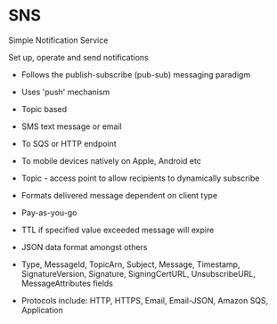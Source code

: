 # SNS

Simple Notification Service

Set up, operate and send notifications

- Follows the publish-subscribe (pub-sub) messaging paradigm
- Uses 'push' mechanism
- Topic based
- SMS text message or email
- To SQS or HTTP endpoint
- To mobile devices natively on Apple, Android etc

- Topic - access point to allow recipients to dynamically subscribe
- Formats delivered message dependent on client type
- Pay-as-you-go
- TTL if specified value exceeded message will expire 

- JSON data format amongst others
- Type, MessageId, TopicArn, Subject, Message, Timestamp, SignatureVersion, Signature, SigningCertURL, UnsubscribeURL, MessageAttributes fields

- Protocols include: HTTP, HTTPS, Email, Email-JSON, Amazon SQS, Application
